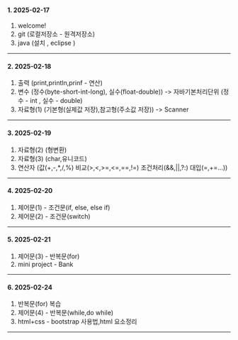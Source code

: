 #### 1. 2025-02-17
 1. welcome!
 2. git (로컬저장소 - 원격저장소)
 3. java (설치 , eclipse )

---
#### 2. 2025-02-18
 1. 출력 (print,println,prinf - 연산)
 2. 변수 (정수(byte-short-int-long), 실수(float-double))
  -> 자바기본처리단위 (정수 - int , 실수 - double)  
 3. 자료형(1) (기본형(실제값 저장),참고형(주소값 저장))
  -> Scanner
    
--- 
#### 3. 2025-02-19
 1. 자료형(2) (형변환)
 2. 자료형(3) (char,유니코드)
 3. 연산자 (값(+,-,*,/,%) 비교(>,<,>=,<=,==,!=) 조건처리(&&,||,?:) 대입(=,+=...))

---
#### 4. 2025-02-20
 1. 제어문(1) - 조건문(if, else, else if)
 2. 제어문(2) - 조건문(switch)

---
#### 5. 2025-02-21
 1. 제어문(3) - 반복문(for)
 2. mini project - Bank

---
#### 6. 2025-02-24
 1. 반복문(for) 복습
 2. 제어문(4) - 반복문(while,do while)
 3. html+css -  bootstrap 사용법,html 요소정리

---
